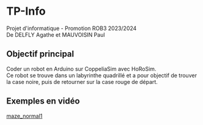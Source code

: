 # TP-Info
Projet d'informatique - Promotion ROB3 2023/2024
<br>De DELFLY Agathe et MAUVOISIN Paul<br>

## Objectif principal
<h>Coder un robot en Arduino sur CoppeliaSim avec HoRoSim.</h>
<br>Ce robot se trouve dans un labyrinthe quadrillé et a pour objectif de trouver la case noire, puis de retourner sur la case rouge de départ.</br>

## Exemples en vidéo
[maze_normal1](https://www.youtube.com/watch?v=HaleZ_vFznU&ab_channel=PaulMauvoisin)

